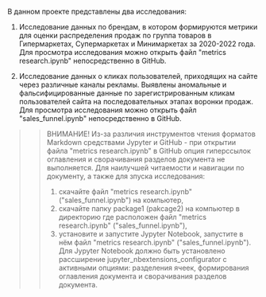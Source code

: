 В данном проекте представлены два исследования:  

1. Исследование данных по брендам, в котором формируются метрики для оценки распределения продаж по группа товаров в Гипермаркетах, Супермаркетах и Минимаркетах за 2020-2022 года.  
Для просмотра исследования можно открыть файл "metrics research.ipynb" непосредственно в GitHub.  
  
2. Исследование данных о кликах пользователей, приходящих на сайте через различные каналы рекламы. Выявлены аномальные и фальсифицированные данные по зарегистрированным кликам пользователей сайта на последовательных этапах воронки продаж.  
Для просмотра исследования можно открыть файл "sales_funnel.ipynb" непосредственно в GitHub.  
  
>> ВНИМАНИЕ! Из-за различия инструментов чтения форматов Markdown средствами Jypyter и GitHub - при открытии файла "metrics research.ipynb" в GitHub опция гиперссылок оглавления и сворачивания разделов документа не выполняется.
>> Для наилучшей читаемости и навигации по документу, а также для зпуска исследования:
>> 1. скачайте файл "metrics research.ipynb" ("sales_funnel.ipynb") на компьютер,
>> 2. скачайте папку package1 (pakcage2) на компьютер в директорию где расположен файл "metrics research.ipynb" ("sales_funnel.ipynb"),
>> 3. установите и запустите Jypyter Notebook, запустите в нём файл "metrics research.ipynb" ("sales_funnel.ipynb").  
>> Для Jypyter Notebook должно быть установлено рассширение jupyter_nbextensions_configurator с активными опциями: разделения ячеек, формирования оглавления документа и сворачивания разделов документа.  
 
